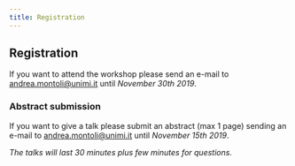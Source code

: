 ```yaml
---
title: Registration
---
```


## Registration

If you want to attend the workshop please send an e-mail to [andrea.montoli@unimi.it](mailto:andrea.montoli@unimi.it) until *November 30th 2019*.

### Abstract submission

If you want to give a talk please submit an abstract (max 1 page) sending an e-mail to [andrea.montoli@unimi.it](mailto:andrea.montoli@unimi.it) until *November 15th 2019*.

_The talks will last 30 minutes plus few minutes for questions._
